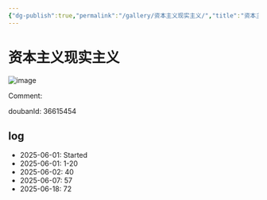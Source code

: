```yaml
---
{"dg-publish":true,"permalink":"/gallery/资本主义现实主义/","title":"资本主义现实主义","created":"2025-06-21T17:59:44.236+08:00"}
---
```



# 资本主义现实主义

![image](https://hiraeth-picbed.oss-cn-beijing.aliyuncs.com/s34765748.webp)

Comment: 



doubanId: 36615454

## log

- 2025-06-01: Started
- 2025-06-01: 1-20
- 2025-06-02: 40
- 2025-06-07: 57
- 2025-06-18: 72
